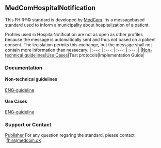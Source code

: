 ## MedComHospitalNotification

This FHIR&reg;&copy; standard is developed by [MedCom](https://www.medcom.dk/). Its a messagebased standard used to inform a municipality about hospitalization of a patient.

Profiles used in HospitalNotification are not as open as other profiles because the message is automatically sent and thus not based on a patient consent. The legislation permits this exchange, but the message shall not contain more information than nessecary.
| :---: | :---: | :---: | :---: |
|[Non-technical guidelines](#non-technical-guidelines)|[Use Cases](#use-cases)|Test protocols|Implementation Guide|


### Documentation 

#### Non-technical guidelines 
[ENG-guideline](\documentation\NonTechnicalGuidelines_1.0.1.md)


#### Use Cases
[ENG-guideline](\documentation\UseCase_Eng.md)


### Support or Contact

[Publisher](https://www.medcom.dk/)
For any question regaring the standard, please contact ´fhir@medcom.dk´